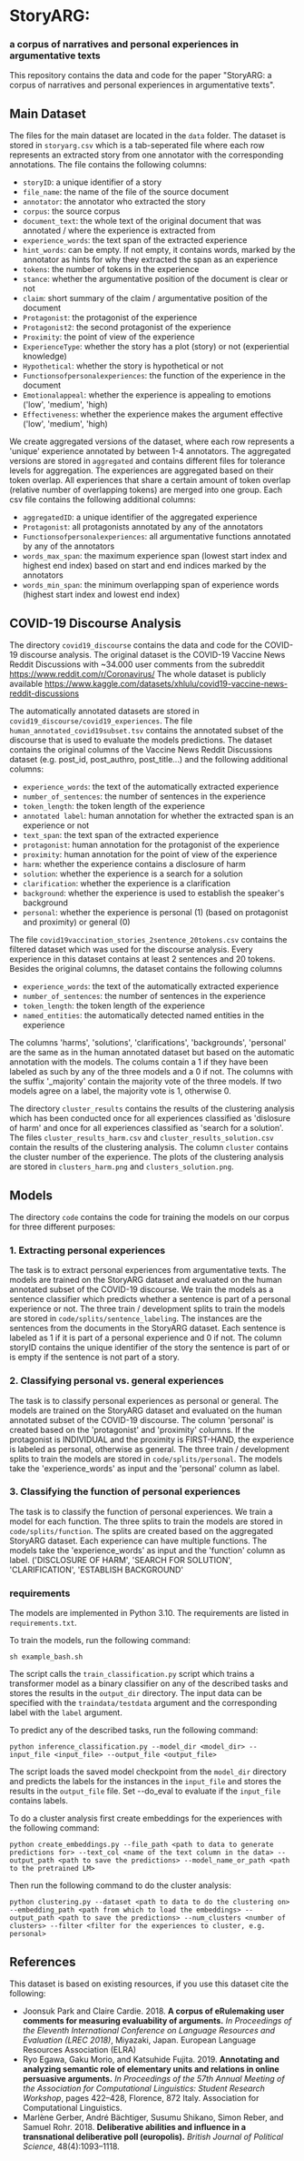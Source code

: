 # StoryARG:
### a corpus of narratives and personal experiences in argumentative texts

This repository contains the data and code for the paper "StoryARG: a corpus of narratives and personal experiences in argumentative texts".

## Main Dataset

The files for the main dataset are located in the `data` folder. The dataset is stored in `storyarg.csv` which is a  tab-seperated file where each row represents 
an extracted story from one annotator with the corresponding annotations.
The file contains the following columns:

- `storyID`: a unique identifier of a story
- `file_name`: the name of the file of the source document
- `annotator`: the annotator who extracted the story
- `corpus`: the source corpus
- `document_text`: the whole text of the original document that was annotated / where the experience is extracted from
- `experience_words`: the text span of the extracted experience
- `hint_words`: can be empty. If not empty, it contains words, marked by the annotator as hints for why they extracted the span as an experience
- `tokens`: the number of tokens in the experience
- `stance`: whether the argumentative position of the document is clear or not
- `claim`: short summary of the claim / argumentative position of the document
- `Protagonist`: the protagonist of the experience
- `Protagonist2`: the second protagonist of the experience
- `Proximity`: the point of view of the experience
- `ExperienceType`: whether the story has a plot (story) or not (experiential knowledge)
- `Hypothetical`: whether the story is hypothetical or not
- `Functionsofpersonalexperiences`: the function of the experience in the document
- `Emotionalappeal`: whether the experience is appealing to emotions ('low', 'medium', 'high)
- `Effectiveness`: whether the experience makes the argument effective ('low', 'medium', 'high)

We create aggregated versions of the dataset, where each row represents a 'unique' experience annotated by between 1-4 annotators.
The aggregated versions are stored in `aggregated` and contains different files for tolerance levels for aggregation.
The experiences are aggregated based on their token overlap. All experiences that share a certain amount of token overlap (relative number of overlapping tokens) are merged into one group. 
Each csv file contains the following additional columns:

- `aggregatedID`: a unique identifier of the aggregated experience
- `Protagonist`: all protagonists annotated by any of the annotators
- `Functionsofpersonalexperiences`: all argumentative functions annotated by any of the annotators
- `words_max_span`: the maximum experience span (lowest start index and highest end index) based on start and end indices marked by the annotators
- `words_min_span`: the minimum overlapping span of experience words (highest start index and lowest end index)

## COVID-19 Discourse Analysis

The directory `covid19_discourse` contains the data and code for the COVID-19 discourse analysis.
The original dataset is the COVID-19 Vaccine News Reddit Discussions with ~34.000 user comments from the subreddit https://www.reddit.com/r/Coronavirus/
The whole dataset is publicly available https://www.kaggle.com/datasets/xhlulu/covid19-vaccine-news-reddit-discussions

The automatically annotated datasets are stored in `covid19_discourse/covid19_experiences`.
The file `human_annotated_covid19subset.tsv` contains the annotated subset of the discourse that is used to evaluate the models predictions.
The dataset contains the original columns of the Vaccine News Reddit Discussions dataset (e.g. post_id, post_authro, post_title...)
and the following additional columns:
- `experience_words`: the text of the automatically extracted experience
- `number_of_sentences`: the number of sentences in the experience
- `token_length`: the token length of the experience
- `annotated label`: human annotation for whether the extracted span is an experience or not
- `text_span`: the text span of the extracted experience
- `protagonist`: human annotation for the protagonist of the experience
- `proximity`: human annotation for the point of view of the experience
- `harm`: whether the experience contains a disclosure of harm
- `solution`: whether the experience is a search for a solution
- `clarification`: whether the experience is a clarification
- `background`: whether the experience is used to establish the speaker's background
- `personal`: whether the experience is personal (1) (based on protagonist and proximity) or general (0)

The file `covid19vaccination_stories_2sentence_20tokens.csv` contains the filtered dataset which was used for the discourse analysis. Every experience in this dataset
contains at least 2 sentences and 20 tokens. Besides the original columns, the dataset contains the following columns
- `experience_words`: the text of the automatically extracted experience
- `number_of_sentences`: the number of sentences in the experience
- `token_length`: the token length of the experience
- `named_entities`: the automatically detected named entities in the experience

The columns 'harms', 'solutions', 'clarifications', 'backgrounds', 'personal' are the same as in the human annotated dataset but based on the automatic annotation with the models.
The colums contain a 1 if they have been labeled as such by any of the three models and a 0 if not.
The columns with the suffix '_majority' contain the majority vote of the three models. If two models agree on a label, the majority vote is 1, otherwise 0.

The directory `cluster_results` contains the results of the clustering analysis which has been conducted once for all experiences classified as 'dislosure of harm'
and once for all experiences classified as 'search for a solution'. The files `cluster_results_harm.csv` and `cluster_results_solution.csv` contain the results of the clustering analysis.
The column `cluster` contains the cluster number of the experience.
The plots of the clustering analysis are stored in `clusters_harm.png` and `clusters_solution.png`.

## Models

The directory `code` contains the code for training the models on our corpus for three different purposes:

### 1. Extracting personal experiences
The task is to extract personal experiences from argumentative texts. The models are trained on the StoryARG dataset and evaluated on the human annotated subset of the COVID-19 discourse.
We train the models as a sentence classifier which predicts whether a sentence is part of a personal experience or not.
The three train / development splits to train the models are stored in `code/splits/sentence_labeling`.
The instances are the sentences from the documents in the StoryARG dataset. Each sentence is labeled as 1 if it is part of a personal experience and 0 if not.
The column storyID contains the unique identifier of the story the sentence is part of or is empty if the sentence is not part of a story.
### 2. Classifying personal vs. general experiences
The task is to classify personal experiences as personal or general.
The models are trained on the StoryARG dataset and evaluated on the human annotated subset of the COVID-19 discourse.
The column 'personal' is created based on the 'protagonist' and 'proximity' columns. If the protagonist is INDIVIDUAL and the proximity is FIRST-HAND, the experience is labeled as personal, otherwise as general.
The three train / development splits to train the models are stored in `code/splits/personal`.
The models take the 'experience_words' as input and the 'personal' column as label.
### 3. Classifying the function of personal experiences
The task is to classify the function of personal experiences. We train a model for each function. The three splits 
to train the models are stored in `code/splits/function`. The splits are created based on the aggregated StoryARG dataset.
Each experience can have multiple functions. The models take the 'experience_words' as input and the 'function' column as label.
('DISCLOSURE OF HARM', 'SEARCH FOR SOLUTION', 'CLARIFICATION', 'ESTABLISH BACKGROUND'

### requirements
The models are implemented in Python 3.10. The requirements are listed in `requirements.txt`.

To train the models, run the following command:

```sh example_bash.sh```

The script calls the `train_classification.py` script which trains a transformer model as a binary classifier on any of the described tasks and stores the results in the `output_dir` directory.
The input data can be specified with the `traindata/testdata` argument and the corresponding label with the `label` argument.

To predict any of the described tasks, run the following command:

```python inference_classification.py --model_dir <model_dir> --input_file <input_file> --output_file <output_file>```

The script loads the saved model checkpoint from the `model_dir` directory and predicts the labels for the instances in the `input_file` and stores the results in the `output_file` file.
Set --do_eval to evaluate if the `input_file` contains labels.

To do a cluster analysis first create embeddings for the experiences with the following command:

```python create_embeddings.py --file_path <path to data to generate predictions for> --text_col <name of the text column in the data> --output_path <path to save the predictions> --model_name_or_path <path to the pretrained LM>```

Then run the following command to do the cluster analysis:

```python clustering.py --dataset <path to data to do the clustering on> --embedding_path <path from which to load the embeddings> --output_path <path to save the predictions> --num_clusters <number of clusters> --filter <filter for the experiences to cluster, e.g. personal>```


## References
This dataset is based on existing resources, if you use this dataset cite the following:
- Joonsuk Park and Claire Cardie. 2018. **A corpus of eRulemaking user comments for measuring evaluability of arguments.** *In Proceedings of the Eleventh International Conference on Language Resources and Evaluation (LREC 2018)*, Miyazaki, Japan. European Language Resources Association (ELRA)
- Ryo Egawa, Gaku Morio, and Katsuhide Fujita. 2019. **Annotating and analyzing semantic role of elementary units and relations in online persuasive arguments.** *In Proceedings of the 57th Annual Meeting of the Association for Computational Linguistics: Student Research Workshop*, pages 422–428, Florence, 872 Italy. Association for Computational Linguistics.
- Marlène Gerber, André Bächtiger, Susumu Shikano, Simon Reber, and Samuel Rohr. 2018. **Deliberative abilities and influence in a transnational deliberative poll (europolis).** *British Journal of Political Science*, 48(4):1093–1118.

